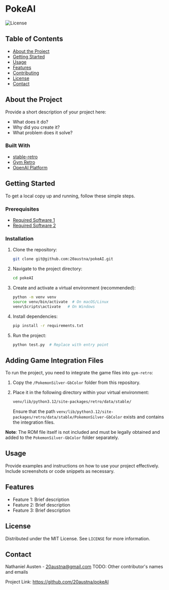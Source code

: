 # PokeAI

![License](https://img.shields.io/badge/license-MIT-blue)

## Table of Contents
- [About the Project](#about-the-project)
- [Getting Started](#getting-started)
- [Usage](#usage)
- [Features](#features)
- [Contributing](#contributing)
- [License](#license)
- [Contact](#contact)

## About the Project

Provide a short description of your project here:
- What does it do?
- Why did you create it?
- What problem does it solve?

### Built With
- [stable-retro](https://github.com/Farama-Foundation/stable-retro)
- [Gym Retro](https://github.com/openai/retro.git)
- [OpenAI Platform](https://platform.openai.com/docs/api-reference/introduction)

## Getting Started

To get a local copy up and running, follow these simple steps.

### Prerequisites
- [Required Software 1](https://link-to-software.com)
- [Required Software 2](https://link-to-software.com)

### Installation
1. Clone the repository:
   ```bash
   git clone git@github.com:20austna/pokeAI.git
   ```
2. Navigate to the project directory:
   ```bash
   cd pokeAI
   ```
3. Create and activate a virtual environment (recommended):
   ```bash
   python -m venv venv
   source venv/bin/activate  # On macOS/Linux
   venv\Scripts\activate   # On Windows
   ```
4. Install dependencies:
   ```bash
   pip install -r requirements.txt
   ```
5. Run the project:
   ```bash
   python test.py  # Replace with entry point
   ```

## Adding Game Integration Files

To run the project, you need to integrate the game files into `gym-retro`:

1. Copy the `/PokemonSilver-GbColor` folder from this repository.
2. Place it in the following directory within your virtual environment:
   
   ```bash
   venv/lib/python3.12/site-packages/retro/data/stable/
   ```

   Ensure that the path `venv/lib/python3.12/site-packages/retro/data/stable/PokemonSilver-GbColor` exists and contains the integration files.

**Note**: The ROM file itself is not included and must be legally obtained and added to the `PokemonSilver-GbColor` folder separately.

## Usage

Provide examples and instructions on how to use your project effectively. Include screenshots or code snippets as necessary.

## Features
- Feature 1: Brief description
- Feature 2: Brief description
- Feature 3: Brief description


## License

Distributed under the MIT License. See `LICENSE` for more information.

## Contact

Nathaniel Austen - 20austna@gmail.com
TODO: Other contributor's names and emails

Project Link: https://github.com/20austna/pokeAI

